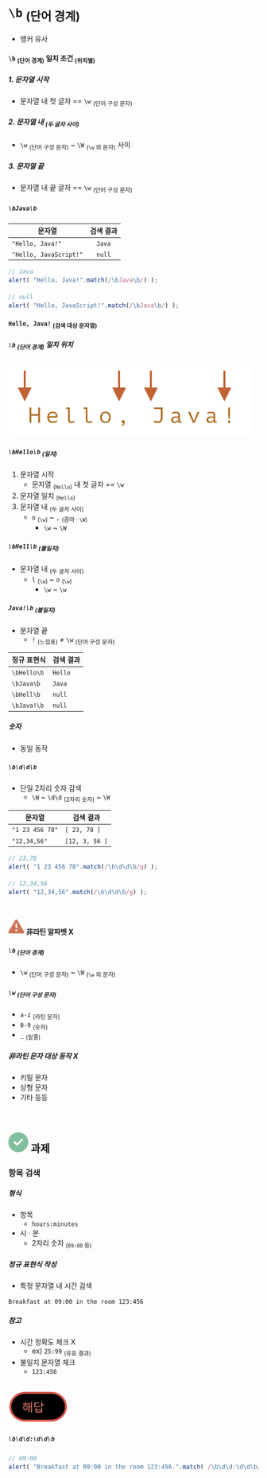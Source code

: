 `\b` <sub>(단어 경계)</sub>
====
- 앵커 유사

#### `\b` <sub>(단어 경계)</sub> 일치 조건 <sub>(위치별)</sub>

##### 1. 문자열 시작
- 문자열 내 첫 글자 == `\w` <sub>(단어 구성 문자)</sub>

##### 2. 문자열 내 <sub>(두 글자 사이)</sub>
- `\w` <sub>(단어 구성 문자)</sub> ~ `\W` <sub>(`\w` 외 문자)</sub> 사이

##### 3. 문자열 끝
- 문자열 내 끝 글자 == `\w` <sub>(단어 구성 문자)</sub>

##### `\bJava\b`

|문자열|검색 결과|
|---|:---:|
|`"Hello, Java!"`|`Java`|
|`"Hello, JavaScript!"`|`null`|

```javascript
// Java
alert( "Hello, Java!".match(/\bJava\b/) );

// null
alert( "Hello, JavaScript!".match(/\bJava\b/) );
```

#### `Hello, Java!` <sub>(검색 대상 문자열)</sub>

##### `\b` <sub>(단어 경계)</sub> 일치 위치

![hello-java-boundaries](../../images/03/07/06/hello-java-boundaries.svg)

##### `\bHello\b` <sub>(일치)</sub>
1. 문자열 시작
    - 문자열 <sub>(`Hello`)</sub> 내 첫 글자 == `\w`
2. 문자열 일치 <sub>(`Hello`)</sub>
3. 문자열 내 <sub>(두 글자 사이)</sub>
    - `o` <sub>(`\w`)</sub> ~ `,` <sub>(콤마 · `\W`)</sub>
      - `\w` ~ `\W`

##### `\bHell\b` <sub>(불일치)</sub>
- 문자열 내 <sub>(두 글자 사이)</sub>
  - `l` <sub>(`\w`)</sub> ~ `o` <sub>(`\w`)</sub>
    - `\w` ~ `\w`

##### `Java!\b` <sub>(불일치)</sub>
- 문자열 끝
  - `!` <sub>(느낌표)</sub> ≠ `\w` <sub>(단어 구성 문자)</sub>

|정규 표현식|검색 결과|
|---|---|
|`\bHello\b`|`Hello`|
|`\bJava\b`|`Java`|
|`\bHell\b`|`null`|
|`\bJava!\b`|`null`|

##### 숫자
- 동일 동작

##### `\b\d\d\b`
- 단일 2자리 숫자 감색
  - `\W` ~ `\d\d` <sub>(2자리 숫자)</sub> ~ `\W`

|문자열|검색 결과|
|---|---|
|`"1 23 456 78"`|`[ 23, 78 ]`|
|`"12,34,56"`|`[12, 3, 56 ]`|

```javascript
// 23,78
alert( "1 23 456 78".match(/\b\d\d\b/g) );

// 12,34,56
alert( "12,34,56".match(/\b\d\d\b/g) );
```

<br />

<img src="../../images/commons/icons/triangle-exclamation-solid.svg" /> **非라틴 알파벳 X**

##### `\b` <sub>(단어 경계)</sub>
- `\w` <sub>(단어 구성 문자)</sub> ~ `\W` <sub>(`\w` 외 문자)</sub>

##### `\w` <sub>(단어 구성 문자)</sub>
- `a-z` <sub>(라틴 문자)</sub>
- `0-9` <sub>(숫자)</sub>
- `_` <sub>(밑줄)</sub>

##### 非라틴 문자 대상 동작 X
- 키릴 문자
- 상형 문자
- 기타 등등

<br />

## <img src="../../images/commons/icons/circle-check-solid.svg" /> 과제

### 항목 검색

##### 형식
- 항목
  - `hours:minutes`
- 시 · 분
  - 2자리 숫자 <sub>(`09:00` 등)</sub>

##### 정규 표현식 작성
- 특정 문자열 내 시간 검색
```
Breakfast at 09:00 in the room 123:456
```

##### 참고
- 시간 정확도 체크 X
  - ex\) `25:99` <sub>(유효 결과)</sub>
- 불일치 문자열 체크
  - `123:456`

<br />

<img src="../../images/commons/icons/circle-answer.svg" />

##### `\b\d\d:\d\d\b`
```javascript
// 09:00
alert( "Breakfast at 09:00 in the room 123:456.".match( /\b\d\d:\d\d\b/ ) );
```
